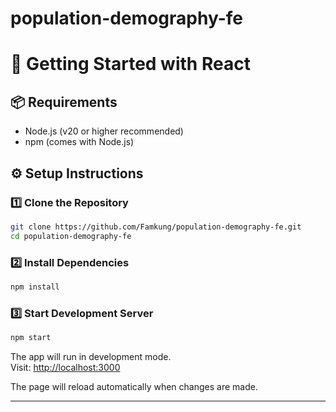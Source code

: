 # population-demography-fe

# 🚀 Getting Started with React

## 📦 Requirements

  - Node.js (v20 or higher recommended)
  - npm (comes with Node.js)

## ⚙️ Setup Instructions

### 1️⃣ Clone the Repository

```bash
git clone https://github.com/Famkung/population-demography-fe.git
cd population-demography-fe
```

### 2️⃣ Install Dependencies

```bash
npm install
```

### 3️⃣ Start Development Server

```bash
npm start
```

The app will run in development mode.  
Visit: [http://localhost:3000](http://localhost:3000)

The page will reload automatically when changes are made.

---
